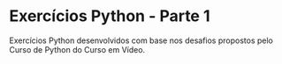 # Exercícios Python - Parte 1
Exercícios Python desenvolvidos com base nos desafios propostos pelo Curso de Python do Curso em Vídeo.
